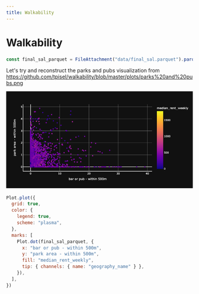 ```yaml
---
title: Walkability
---
```


# Walkability

```js
const final_sal_parquet = FileAttachment("data/final_sal.parquet").parquet()
```

Let's try and reconstruct the parks and pubs visualization from
https://github.com/tpisel/walkability/blob/master/plots/parks%20and%20pubs.png

<img src="https://github.com/tpisel/walkability/blob/master/plots/parks%20and%20pubs.png?raw=true" />

```js
Plot.plot({
  grid: true,
  color: {
    legend: true,
    scheme: "plasma",
  },
  marks: [
    Plot.dot(final_sal_parquet, { 
      x: "bar or pub - within 500m", 
      y: "park area - within 500m", 
      fill: "median_rent_weekly", 
      tip: { channels: { name: "geography_name" } },
    }),
  ],
})
```
